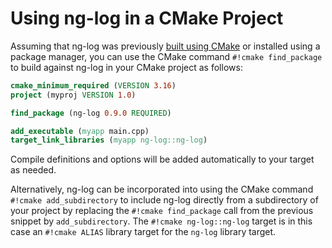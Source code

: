# Using ng-log in a CMake Project

Assuming that ng-log was previously [built using CMake](build.md#cmake) or
installed using a package manager, you can use the CMake command `#!cmake
find_package` to build against ng-log in your CMake project as follows:

``` cmake title="CMakeLists.txt"
cmake_minimum_required (VERSION 3.16)
project (myproj VERSION 1.0)

find_package (ng-log 0.9.0 REQUIRED)

add_executable (myapp main.cpp)
target_link_libraries (myapp ng-log::ng-log)
```

Compile definitions and options will be added automatically to your target as
needed.

Alternatively, ng-log can be incorporated into using the CMake command `#!cmake
add_subdirectory` to include ng-log directly from a subdirectory of your project
by replacing the `#!cmake find_package` call from the previous snippet by
`add_subdirectory`. The `#!cmake ng-log::ng-log` target is in this case an
`#!cmake ALIAS` library target for the `ng-log` library target.
